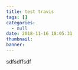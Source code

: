 ```yaml
---
title: test travis
tags: []
categories:
  - null
date: 2018-11-16 18:05:31
thumbnail:
banner:
---
```

sdfsdffsdf
